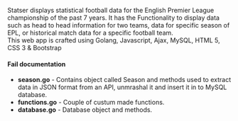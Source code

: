 Statser displays statistical football data for the English Premier League
championship of the past 7 years. It has the Functionality to display data such as head to head
information for two teams, data for specific season of EPL, or historical match data for a specific
football team.</br>This web app is crafted using Golang, Javascript, Ajax, MySQL, HTML 5, CSS
3 & Bootstrap

#### Fail documentation

* **season.go** - Contains object called Season and methods used to extract data in JSON format from an API, unmrashal it and insert it in to MySQL database.
* **functions.go** - Couple of custum made functions.
* **database.go** - Database object and methods.

